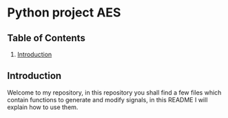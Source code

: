 # Python project AES

## Table of Contents
1. [Introduction](#Introduction)
 
 
## Introduction
Welcome to my repository, in this repository you shall find a few files which contain functions to generate and modify signals, in this README I will explain how to use them.